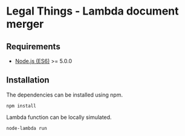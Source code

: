 Legal Things - Lambda document merger
==================

## Requirements

- [Node.js (ES6)](https://nodejs.org) >= 5.0.0

## Installation

The dependencies can be installed using npm.

    npm install

Lambda function can be locally simulated.

    node-lambda run
